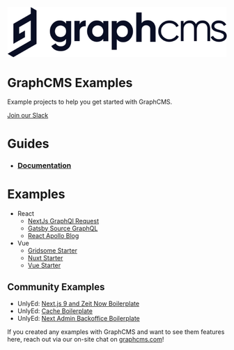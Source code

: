 
<img src="https://raw.githubusercontent.com/GraphCMS/graphcms-examples/master/assets/gcms-logo.svg?sanitize=true" width="700px" alt="GraphCMS Logo" />

# GraphCMS Examples

Example projects to help you get started with GraphCMS.

[Join our Slack](https://slack.graphcms.com)

# Guides

- ### [Documentation](https://graphcms.com/docs)

# Examples

- React
  - [NextJs GraphQl Request ](nextjs-graphql-request/README.md)
  - [Gatsby Source GraphQL ](gatsby-source-graphql/README.md)
  - [React Apollo Blog ](react-apollo-blog/README.md)
- Vue
  - [Gridsome Starter ](gatsby-source-graphql/README.md)
  - [Nuxt Starter ](nuxt-starter/README.md)
  - [Vue Starter ](vue-starter/README.md)

## Community Examples

- UnlyEd: [Next.js 9 and Zeit Now Boilerplate](https://github.com/UnlyEd/next-right-now/)
- UnlyEd: [Cache Boilerplate](https://github.com/UnlyEd/GraphCMS-cache-boilerplate)
- UnlyEd: [Next Admin Backoffice Boilerplate](https://github.com/UnlyEd/next-right-now-admin)

If you created any examples with GraphCMS and want to see them features here, reach out via our on-site chat on [graphcms.com](https://graphcms.com)!
